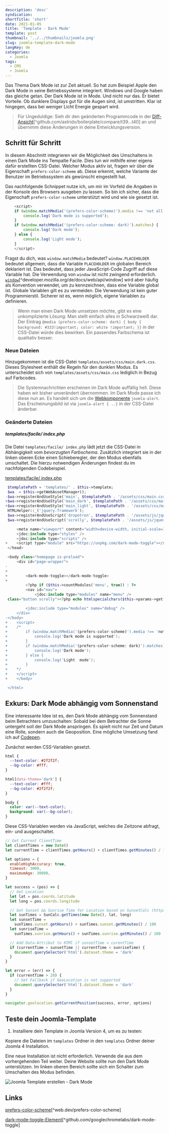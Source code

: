 ```yaml
---
description: 'desc'
syndication:
shortTitle: 'short'
date: 2021-01-05
title: 'Template - Dark Mode'
template: post
thumbnail: '../../thumbnails/joomla.png'
slug: joomla-template-dark-mode
langKey: de
categories:
  - Joomla
tags:
  - CMS
  - Joomla
---
```


Das Thema Dark Mode ist zur Zeit aktuell. So hat zum Beispiel Apple den Dark Mode in seine Betriebssysteme integriert. Windows und Google haben das gleiche getan. Der Dark Mode ist in Mode. Und nicht nur das. Er bietet Vorteile. Ob dunklere Displays gut für die Augen sind, ist umstritten. Klar ist hingegen, dass bei weniger Licht Energie gespart wird.<!-- \index{Template!Dark Mode} -->

> Für Ungeduldige: Sieh dir den geänderten Programmcode in der [Diff-Ansicht](https://codeberg.org/astrid/j4examplecode/compare/t39...t40)[^github.com/astridx/boilerplate/compare/t39...t40] an und übernimm diese Änderungen in deine Entwicklungsversion.

## Schritt für Schritt

In diesem Abschnitt integrieren wir die Möglichkeit des Umschaltens in einen Dark Mode ins Tempalte Facile. Dies tun wir mithilfe einer eigens dafür erstellten CSS-Datei. Welcher Modus aktiv ist, fragen wir über die Eigenschaft `prefers-color-scheme` ab. Diese erkennt, welche Variante der Benutzer im Betriebssystem als gewünscht eingestellt hat.

Das nachfolgende Schnippet nutze ich, um mir im Vorfeld die Angaben in der Konsole des Browsers ausgeben zu lassen. So bin ich sicher, dass die Eigenschaft `prefers-color-scheme` unterstützt wird und wie sie gesetzt ist.

```js
    <script>
    if (window.matchMedia('(prefers-color-scheme)').media !== 'not all') {
        console.log('Dark mode is supported');
    }
    if (window.matchMedia('(prefers-color-scheme: dark)').matches) {
        console.log('Dark mode');
    } else {
        console.log('Light mode');
    }
    </script>
```

Fragst du dich, was `window.matchMedia` bedeutet? `window.PLACEHOLDER` bedeutet allgemein, dass die Variable `PLACEHOLDER` im globalen Bereich deklariert ist. Das bedeutet, dass jeder JavaScript-Code Zugriff auf diese Variable hat. Die Verwendung von `window` ist nicht zwingend erforderlich. [`window`](https://developer.mozilla.org/de/docs/Web/API/Window)[^developer.mozilla.org/de/docs/web/api/window] wird aber häufig als Konvention verwendet, um zu kennzeichnen, dass eine Variable global ist. Globale Variablen gilt es zu vermeiden. Die Verwendung ist kein guter Programmierstil. Sicherer ist es, wenn möglich, eigene Variablen zu definieren.

> Wenn man einen Dark Mode umsetzen möchte, gibt es eine unkomplizierte Lösung: Man stellt einfach alles in Schwarzweiß dar. Der Eintrag `@media (prefers-color-scheme: dark) { body { background: #333!important; color: white !important; }}` in der CSS-Datei würde dies bewirken. Ein passendes Farbschema ist qualitativ besser.

### Neue Dateien

Hinzugekommen ist die CSS-Datei `templates/assets/css/main.dark.css`. Dieses Stylesheet enthält die Regeln für den dunklen Modus. Es unterscheidet sich von `templates/assets/css/main.css` lediglich in Bezug auf Farbcodes.

> Die Systemnachrichten erscheinen im Dark Mode auffällig hell. Diese haben wir bisher unverändert übernommen. Im Dark Mode passe ich diese nun an. Es handelt sich um die [Webkomponente](https://developer.mozilla.org/de/docs/Web/Web_Components) `joomla-alert`. Das Erscheinungsbild ist via `joomla-alert { ..}` in der CSS-Datei änderbar.

### Geänderte Dateien

##### templates/facile/ index.php

Die Datei `templates/facile/ index.php` lädt jetzt die CSS-Datei in Abhängigkeit vom _bevorzugten Farbschema_. Zusätzlich integriert sie in der linken oberen Ecke einen Schieberegler, der den Modus ebenfalls umschaltet. Die hierzu notwendigen Änderungen findest du im nachfolgenden Codebeispiel.

[templates/facile/ index.php](https://github.com/astridx/boilerplate/blob/661edd39e639f8b76fa73f7d00054fcff61f5351/src/templates/facile/index.php)

```php {diff}
 $templatePath = 'templates/' . $this->template;
 $wa  = $this->getWebAssetManager();
-$wa->registerAndUseStyle('main', $templatePath . '/assets/css/main.css');
+$wa->registerAndUseStyle('main_dark', $templatePath . '/assets/css/main.dark.css', [], ['media' => '(prefers-color-scheme: dark)']);
+$wa->registerAndUseStyle('main_light', $templatePath . '/assets/css/main.css', [], ['media' => '(prefers-color-scheme: no-preference), (prefers-color-scheme: light)']);
 HTMLHelper::_('jquery.framework');
 $wa->registerAndUseScript('dropotron', $templatePath . '/assets/js/jquery.dropotron.min.js', [], ['defer' => true], []);
 $wa->registerAndUseScript('scrolly', $templatePath . '/assets/js/jquery.scrolly.min.js', [], ['defer' => true], []);

     <meta name="viewport" content="width=device-width, initial-scale=1.0">
     <jdoc:include type="styles" />
     <jdoc:include type="scripts" />
+    <script type="module" src="https://unpkg.com/dark-mode-toggle"></script>
 </head>

 <body class="homepage is-preload">
     <div id="page-wrapper">
-
+
+        <dark-mode-toggle></dark-mode-toggle>
+
         <?php if ($this->countModules('menu', true)) : ?>
         <nav id="nav">
             <jdoc:include type="modules" name="menu" />
 class="button scrolly"><?php echo htmlspecialchars($this->params->get('bannerBut

         <jdoc:include type="modules" name="debug" />
     </div>
-</body>
+    <script>
+    /*
+        if (window.matchMedia('(prefers-color-scheme)').media !== 'not all') {
+            console.log('Dark mode is supported');
+        }
+        if (window.matchMedia('(prefers-color-scheme: dark)').matches) {
+            console.log('Dark mode');
+        } else {
+            console.log('Light  mode');
+        }
+    */
+    </script>
+    </body>

 </html>
```

## Exkurs: Dark Mode abhängig vom Sonnenstand

Eine interessante Idee ist es, den Dark Mode abhängig vom Sonnenstand beim Betrachters umzuschalten: Sobald bei dem Betrachter die Sonne untergeht soll der Dark Mode anspringen. Es spielt nicht nur Zeit und Datum eine Rolle, sondern auch die Geoposition. Eine mögliche Umsetzung fand ich auf [Codepen](https://codepen.io/ljardin/pen/jOyzwbN).

Zunächst werden CSS-Variablen gesetzt.

```css
html {
  --text-color: #2f2f2f;
  --bg-color: #fff;
}

html[data-theme='dark'] {
  --text-color: #fff;
  --bg-color: #2f2f2f;
}

body {
  color: var(--text-color);
  background: var(--bg-color);
}
```

Diese CSS-Variablen werden via JavaScript, welches die Zeitzone abfragt, ein- und ausgeschaltet.

```js
// Get Current ClientTime
let clientTimes = new Date()
let currentTime = clientTimes.getHours() + clientTimes.getMinutes() / 100

let options = {
  enableHighAccuracy: true,
  timeout: 3000,
  maximumAge: 30000,
}

let success = (pos) => {
  // Get Location
  let lat = pos.coords.latitude
  let long = pos.coords.longitude

  // Get Sunset && Sunrise Time for Location based on SunsetCalc (https://github.com/mourner/suncalc)
  let sunTimes = SunCalc.getTimes(new Date(), lat, long)
  let sunsetTime =
    sunTimes.sunset.getHours() + sunTimes.sunset.getMinutes() / 100
  let sunriseTime =
    sunTimes.sunrise.getHours() + sunTimes.sunrise.getMinutes() / 100

  // Add Data-Attribut to HTMl if sunsetTime < curentTime
  if (currentTime > sunsetTime || currentTime < sunriseTime) {
    document.querySelector('html').dataset.theme = 'dark'
  }
}

let error = (err) => {
  if (currentTime > 20) {
    // Set Fallback if GeoLocation is not supported
    document.querySelector('html').dataset.theme = 'dark'
  }
}

navigator.geolocation.getCurrentPosition(success, error, options)
```

## Teste dein Joomla-Template

1. Installiere dein Template in Joomla Version 4, um es zu testen:

Kopiere die Dateien im `templates` Ordner in den `templates` Ordner deiner Joomla 4 Installation.

Eine neue Installation ist nicht erforderlich. Verwende die aus dem vorhergehenden Teil weiter. Deine Website sollte nun den Dark Mode unterstützen. Im linken oberen Bereich sollte sich ein Schalter zum Umschalten des Modus befinden.

![Joomla Template erstellen - Dark Mode](/images/j4x45x1.png)

## Links

[prefers-color-scheme](https://web.dev/prefers-color-scheme/)[^web.dev/prefers-color-scheme]

[dark-mode-toggle-Element](https://github.com/GoogleChromeLabs/dark-mode-toggle)[^github.com/googlechromelabs/dark-mode-toggle]
<img src="https://vg08.met.vgwort.de/na/68cd159f117e4bcd9558f6e19800ce48" width="1" height="1" alt="">
